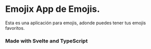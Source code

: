 # Emojix App de Emojis.

Esta es una aplicación para emojis, adonde puedes tener tus emojis favoritos.


### Made with Svelte and TypeScript
